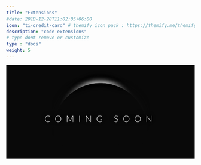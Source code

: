 ```yaml
---
title: "Extensions"
#date: 2018-12-28T11:02:05+06:00
icon: "ti-credit-card" # themify icon pack : https://themify.me/themify-icons
description: "code extensions"
# type dont remove or customize
type : "docs"
weight: 5
---
```


![image](coming-soon.png)
